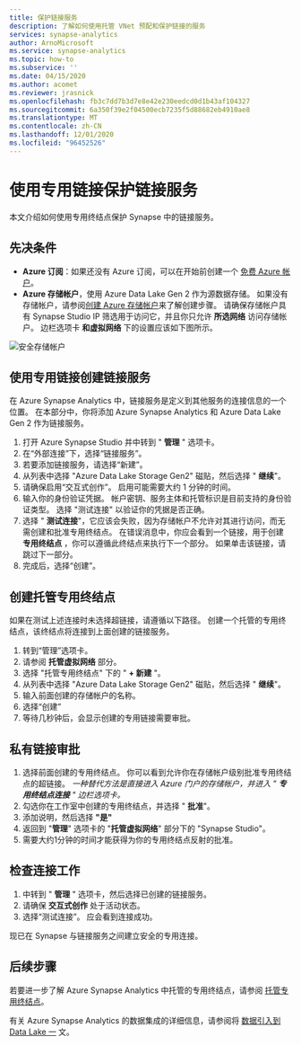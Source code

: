 ```yaml
---
title: 保护链接服务
description: 了解如何使用托管 VNet 预配和保护链接的服务
services: synapse-analytics
author: ArnoMicrosoft
ms.service: synapse-analytics
ms.topic: how-to
ms.subservice: ''
ms.date: 04/15/2020
ms.author: acomet
ms.reviewer: jrasnick
ms.openlocfilehash: fb3c7dd7b3d7e8e42e230eedcd0d1b43af104327
ms.sourcegitcommit: 6a350f39e2f04500ecb7235f5d88682eb4910ae8
ms.translationtype: MT
ms.contentlocale: zh-CN
ms.lasthandoff: 12/01/2020
ms.locfileid: "96452526"
---
```

# <a name="secure-a-linked-service-with-private-links"></a>使用专用链接保护链接服务

本文介绍如何使用专用终结点保护 Synapse 中的链接服务。

## <a name="prerequisites"></a>先决条件

* **Azure 订阅**：如果还没有 Azure 订阅，可以在开始前创建一个 [免费 Azure 帐户](https://azure.microsoft.com/free/)。
* **Azure 存储帐户**，使用 Azure Data Lake Gen 2 作为源数据存储。 如果没有存储帐户，请参阅[创建 Azure 存储帐户](../../storage/blobs/data-lake-storage-quickstart-create-account.md)来了解创建步骤。 请确保存储帐户具有 Synapse Studio IP 筛选用于访问它，并且你只允许 **所选网络** 访问存储帐户。 边栏选项卡 **和虚拟网络** 下的设置应该如下图所示。

![安全存储帐户](./media/secure-storage-account.png)

## <a name="create-a-linked-service-with-private-links"></a>使用专用链接创建链接服务

在 Azure Synapse Analytics 中，链接服务是定义到其他服务的连接信息的一个位置。 在本部分中，你将添加 Azure Synapse Analytics 和 Azure Data Lake Gen 2 作为链接服务。

1. 打开 Azure Synapse Studio 并中转到 " **管理** " 选项卡。
1. 在“外部连接”下，选择“链接服务”。
1. 若要添加链接服务，请选择“新建”。
1. 从列表中选择 "Azure Data Lake Storage Gen2" 磁贴，然后选择 " **继续**"。
1. 请确保启用“交互式创作”。 启用可能需要大约 1 分钟的时间。 
1. 输入你的身份验证凭据。 帐户密钥、服务主体和托管标识是目前支持的身份验证类型。 选择 "测试连接" 以验证你的凭据是否正确。
1. 选择 " **测试连接**"，它应该会失败，因为存储帐户不允许对其进行访问，而无需创建和批准专用终结点。 在错误消息中，你应会看到一个链接，用于创建 **专用终结点** ，你可以遵循此终结点来执行下一个部分。 如果单击该链接，请跳过下一部分。
1. 完成后，选择“创建”。

## <a name="create-a-managed-private-endpoint"></a>创建托管专用终结点

如果在测试上述连接时未选择超链接，请遵循以下路径。 创建一个托管的专用终结点，该终结点将连接到上面创建的链接服务。

1. 转到“管理”选项卡。
1. 请参阅 **托管虚拟网络** 部分。
1. 选择 "托管专用终结点" 下的 " **+ 新建** "。
1. 从列表中选择 "Azure Data Lake Storage Gen2" 磁贴，然后选择 " **继续**"。
1. 输入前面创建的存储帐户的名称。
1. 选择“创建”
1. 等待几秒钟后，会显示创建的专用链接需要审批。

## <a name="private-link-approval"></a>私有链接审批
1. 选择前面创建的专用终结点。 你可以看到允许你在存储帐户级别批准专用终结点的超链接。 *一种替代方法是直接进入 Azure 门户的存储帐户，并进入 " **专用终结点连接** " 边栏选项卡。*
1. 勾选你在工作室中创建的专用终结点，并选择 " **批准**"。
1. 添加说明，然后选择 **"是"**
1. 返回到 "**管理**" 选项卡的 "**托管虚拟网络**" 部分下的 "Synapse Studio"。
1. 需要大约1分钟的时间才能获得为你的专用终结点反射的批准。

## <a name="check-the-connection-works"></a>检查连接工作
1. 中转到 " **管理** " 选项卡，然后选择已创建的链接服务。
1. 请确保 **交互式创作** 处于活动状态。
1. 选择“测试连接”。 应会看到连接成功。

现已在 Synapse 与链接服务之间建立安全的专用连接。

## <a name="next-steps"></a>后续步骤


若要进一步了解 Azure Synapse Analytics 中托管的专用终结点，请参阅 [托管专用终结点](../security/synapse-workspace-managed-private-endpoints.md)。


有关 Azure Synapse Analytics 的数据集成的详细信息，请参阅将 [数据引入到 Data Lake 一](data-integration-data-lake.md) 文。
